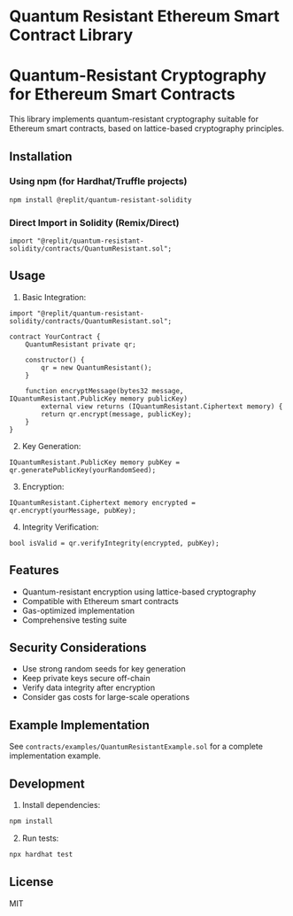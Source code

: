 # Quantum Resistant Ethereum Smart Contract Library

# Quantum-Resistant Cryptography for Ethereum Smart Contracts

This library implements quantum-resistant cryptography suitable for Ethereum smart contracts, based on lattice-based cryptography principles.

## Installation

### Using npm (for Hardhat/Truffle projects)
```bash
npm install @replit/quantum-resistant-solidity
```

### Direct Import in Solidity (Remix/Direct)
```solidity
import "@replit/quantum-resistant-solidity/contracts/QuantumResistant.sol";
```

## Usage

1. Basic Integration:
```solidity
import "@replit/quantum-resistant-solidity/contracts/QuantumResistant.sol";

contract YourContract {
    QuantumResistant private qr;
    
    constructor() {
        qr = new QuantumResistant();
    }
    
    function encryptMessage(bytes32 message, IQuantumResistant.PublicKey memory publicKey) 
        external view returns (IQuantumResistant.Ciphertext memory) {
        return qr.encrypt(message, publicKey);
    }
}
```

2. Key Generation:
```solidity
IQuantumResistant.PublicKey memory pubKey = qr.generatePublicKey(yourRandomSeed);
```

3. Encryption:
```solidity
IQuantumResistant.Ciphertext memory encrypted = qr.encrypt(yourMessage, pubKey);
```

4. Integrity Verification:
```solidity
bool isValid = qr.verifyIntegrity(encrypted, pubKey);
```

## Features

- Quantum-resistant encryption using lattice-based cryptography
- Compatible with Ethereum smart contracts
- Gas-optimized implementation
- Comprehensive testing suite

## Security Considerations

- Use strong random seeds for key generation
- Keep private keys secure off-chain
- Verify data integrity after encryption
- Consider gas costs for large-scale operations

## Example Implementation

See `contracts/examples/QuantumResistantExample.sol` for a complete implementation example.

## Development

1. Install dependencies:
```bash
npm install
```

2. Run tests:
```bash
npx hardhat test
```

## License

MIT
